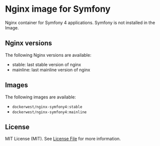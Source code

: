 Nginx image for Symfony
=======================

Nginx container for Symfony 4 applications. Symfony is not installed in the Image.

Nginx versions
--------------

The following Nginx versions are available:
- stable: last stable version of nginx
- mainline: last mainline version of nginx

Images
------

The following images are available:
- `dockerwest/nginx-symfony4:stable`
- `dockerwest/nginx-symfony4:mainline`


License
-------

MIT License (MIT). See [License File](LICENSE.md) for more information.

